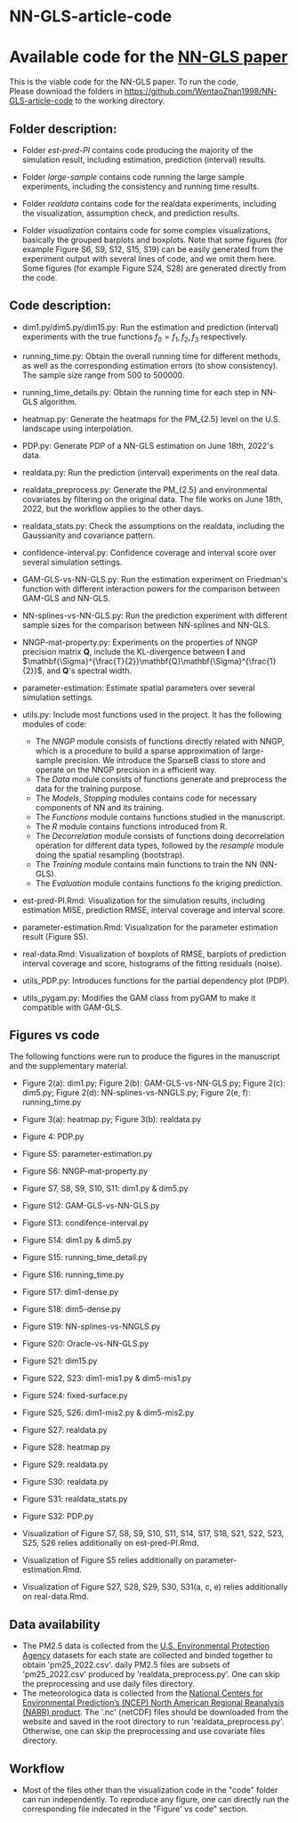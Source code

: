 # NN-GLS-article-code
Available code for the [NN-GLS paper](https://arxiv.org/pdf/2304.09157.pdf)
=======
This is the viable code for the NN-GLS paper. To run the code, \
Please download the folders in https://github.com/WentaoZhan1998/NN-GLS-article-code to the working directory.

## Folder description:
* Folder *est-pred-PI* contains code producing the majority of the simulation result,
including estimation, prediction (interval) results.

* Folder *large-sample* contains code running the large sample experiments, including the consistency 
and running time results.

* Folder *realdata* contains code for the realdata experiments, including the visualization, assumption check, 
and prediction results.

* Folder *visualization* contains code for some complex visualizations, basically the grouped barplots and boxplots.
Note that some figures (for example Figure S6, S9, S12, S15, S19) can be easily generated from the experiment output with several lines of code, and we omit them here.
Some figures (for example Figure S24, S28) are generated directly from the code.

## Code description:
* dim1.py/dim5.py/dim15.py: Run the estimation and prediction (interval) experiments with the true functions 
$f_0 = f_1, f_2, f_3$ respectively.

* running_time.py: Obtain the overall running time for different methods, as well as the corresponding 
estimation errors (to show consistency). The sample size range from 500 to 500000.
* running_time_details.py: Obtain the running time for each step in NN-GLS algorithm.

* heatmap.py: Generate the heatmaps for the PM_{2.5} level on the U.S. landscape using interpolation.
* PDP.py: Generate PDP of a NN-GLS estimation on June 18th, 2022's data.
* realdata.py: Run the prediction (interval) experiments on the real data.
* realdata_preprocess.py: Generate the PM_{2.5} and environmental covariates by filtering on the original data.
The file works on June 18th, 2022, but the workflow applies to the other days.
* realdata_stats.py: Check the assumptions on the realdata, including the Gaussianity and covariance pattern.

* confidence-interval.py: Confidence coverage and interval score over several simulation settings.
* GAM-GLS-vs-NN-GLS.py: Run the estimation experiment on Friedman's function with different interaction powers for the 
comparison between GAM-GLS and NN-GLS.
* NN-splines-vs-NN-GLS.py: Run the prediction experiment with different sample sizes for the comparison between NN-splines 
and NN-GLS.
* NNGP-mat-property.py: Experiments on the properties of NNGP precision matrix $\mathbf{Q}$, include the KL-divergence between $\mathbf{I}$ and 
$\mathbf{\Sigma}^{\frac{T}{2}}\mathbf{Q}\mathbf{\Sigma}^{\frac{1}{2}}$, and $\mathbf{Q}$'s spectral width.
* parameter-estimation: Estimate spatial parameters over several simulation settings.
* utils.py: Include most functions used in the project. It has the following modules of code:
  + The *NNGP* module consists of functions directly related with NNGP, which is a procedure to build a sparse approximation of large-sample precision.
We introduce the SparseB class to store and operate on the NNGP precision in a efficient way.
  + The *Data* module consists of functions generate and preprocess the data for the training purpose.
  + The *Models*, *Stopping* modules contains code for necessary components of NN and its training.
  + The *Functions* module contains functions studied in the manuscript.
  + The *R* module contains functions introduced from R.
  + The *Decorrelation* module consists of functions doing decorrelation operation for different data types, 
  followed by the *resample* module doing the spatial resampling (bootstrap).
  + The *Training* module contains main functions to train the NN (NN-GLS).
  + The *Evaluation* module contains functions fo the kriging prediction.

* est-pred-PI.Rmd: Visualization for the simulation results, including estimation MISE, prediction RMSE, interval coverage and interval score.
* parameter-estimation.Rmd: Visualization for the parameter estimation result (Figure S5).
* real-data.Rmd: Visualization of boxplots of RMSE, barplots of prediction interval coverage and score, histograms of the fitting residuals (noise).

* utils_PDP.py: Introduces functions for the partial dependency plot (PDP).
* utils_pygam.py: Modifies the GAM class from pyGAM to make it compatible with GAM-GLS.

## Figures vs code
The following functions were run to produce the figures in the manuscript and the supplementary material.
* Figure 2(a): dim1.py; Figure 2(b): GAM-GLS-vs-NN-GLS.py; Figure 2(c): dim5.py; Figure 2(d): NN-splines-vs-NNGLS.py; 
Figure 2(e, f): running_time.py
* Figure 3(a): heatmap.py; Figure 3(b): realdata.py
* Figure 4: PDP.py
* Figure S5: parameter-estimation.py
* Figure S6: NNGP-mat-property.py
* Figure S7, S8, S9, S10, S11: dim1.py & dim5.py 
* Figure S12: GAM-GLS-vs-NN-GLS.py
* Figure S13: condifence-interval.py
* Figure S14: dim1.py & dim5.py 
* Figure S15: running_time_detail.py
* Figure S16: running_time.py
* Figure S17: dim1-dense.py 
* Figure S18: dim5-dense.py 
* Figure S19: NN-splines-vs-NNGLS.py
* Figure S20: Oracle-vs-NN-GLS.py
* Figure S21: dim15.py
* Figure S22, S23: dim1-mis1.py & dim5-mis1.py
* Figure S24: fixed-surface.py
* Figure S25, S26: dim1-mis2.py & dim5-mis2.py 
* Figure S27: realdata.py
* Figure S28: heatmap.py
* Figure S29: realdata.py
* Figure S30: realdata.py
* Figure S31: realdata_stats.py
* Figure S32: PDP.py

* Visualization of Figure S7, S8, S9, S10, S11, S14, S17, S18, S21, S22, S23, S25, S26 relies additionally on est-pred-PI.Rmd.
* Visualization of Figure S5 relies additionally on parameter-estimation.Rmd.
* Visualization of Figure S27, S28, S29, S30, S31(a, c, e) relies additionally on real-data.Rmd.

## Data availability
* The PM2.5 data is collected from the [U.S. Environmental Protection Agency](https://www.epa.gov/outdoor-air-quality-data/download-daily-data)
datasets for each state are collected and binded together to obtain 'pm25_2022.csv'. daily PM2.5 files are subsets of 'pm25_2022.csv' produced by
'realdata_preprocess.py'. One can skip the preprocessing and use daily files directory. 
* The meteorologica data is collected from the [National Centers for Environmental Prediction’s (NCEP) North American
Regional Reanalysis (NARR) product](https://psl.noaa.gov/data/gridded/data.narr.html). The '.nc' (netCDF) files should be downloaded from the website 
and saved in the root directory to run 'realdata_preprocess.py'. Otherwise, one can skip the preprocessing and use covariate files directory. 

## Workflow
* Most of the files other than the visualization code in the "code" folder can run independently. To reproduce any figure, one can directly run the corresponding file indecated in
the "Figure' vs code" section. 